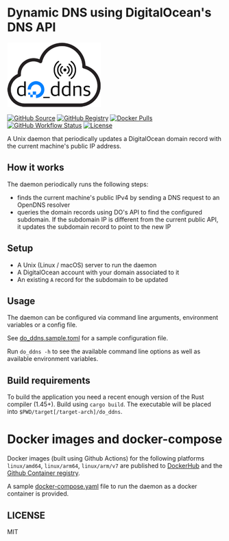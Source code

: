 # Dynamic DNS using DigitalOcean's DNS API

![](./docs/logo.png)

[![GitHub Source](https://img.shields.io/badge/github-source-ffb64c?style=flat-square&logo=github&logoColor=white&labelColor=757575)](https://github.com/alcroito/digitalocean-dyndns)
[![GitHub Registry](https://img.shields.io/badge/github-registry-ffb64c?style=flat-square&logo=github&logoColor=white&labelColor=757575)](https://github.com/users/alcroito/packages/container/package/digitalocean-dyndns)
[![Docker Pulls](https://img.shields.io/docker/pulls/alcroito/digitalocean-dyndns?color=ffb64c&label=pulls&logo=docker&logoColor=white&labelColor=757575)](https://hub.docker.com/r/alcroito/digitalocean-dyndns)
[![GitHub Workflow Status](https://img.shields.io/github/workflow/status/alcroito/digitalocean-dyndns/ci?style=flat-square&logo=github&logoColor=white&labelColor=757575)](https://github.com/alcroito/digitalocean-dyndns/actions)
[![License](https://img.shields.io/github/license/alcroito/digitalocean-dyndns)](https://github.com/alcroito/digitalocean-dyndns/blob/master/LICENSE)

A Unix daemon that periodically updates a DigitalOcean domain record with the current machine's public IP address.

## How it works
The daemon periodically runs the following steps:

*  finds the current machine's public IPv4 by sending a DNS request to an OpenDNS resolver
*  queries the domain records using DO's API to find the configured subdomain. If the subdomain IP
   is different from the current public API, it updates the subdomain record to point to the new IP

## Setup
* A Unix (Linux / macOS) server to run the daemon
* A DigitalOcean account with your domain associated to it
* An existing `A` record for the subdomain to be updated

## Usage

The daemon can be configured via command line arguments, environment variables or a config file.

See [do_ddns.sample.toml](./do_ddns.sample.toml) for a sample configuration file.

Run `do_ddns -h` to see the available command line options as well as available
environment variables.
## Build requirements

To build the application you need a recent enough version of the Rust compiler (1.45+).
Build using `cargo build`. The executable will be placed into `$PWD/target[/target-arch]/do_ddns`.

# Docker images and docker-compose

Docker images (built using Github Actions) for the following platforms `linux/amd64`, `linux/arm64`, `linux/arm/v7`
are published to [DockerHub](https://hub.docker.com/r/alcroito/digitalocean-dyndns)
and the [Github Container registry](https://github.com/users/alcroito/packages/container/package/digitalocean-dyndns).

A sample [docker-compose.yaml](./doker/docker-compose.yaml) file to run the daemon as a docker container is provided.

## LICENSE

MIT
